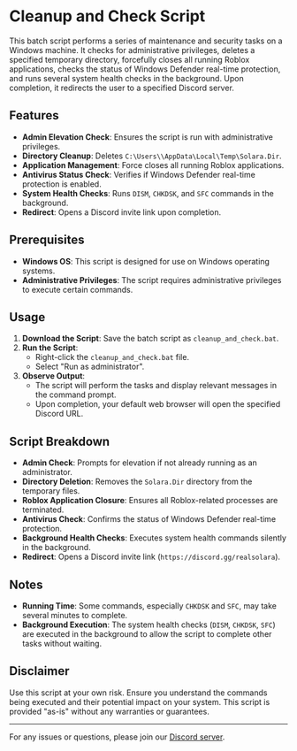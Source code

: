 # Cleanup and Check Script

This batch script performs a series of maintenance and security tasks on a Windows machine. It checks for administrative privileges, deletes a specified temporary directory, forcefully closes all running Roblox applications, checks the status of Windows Defender real-time protection, and runs several system health checks in the background. Upon completion, it redirects the user to a specified Discord server.

## Features

- **Admin Elevation Check**: Ensures the script is run with administrative privileges.
- **Directory Cleanup**: Deletes `C:\Users\\AppData\Local\Temp\Solara.Dir`.
- **Application Management**: Force closes all running Roblox applications.
- **Antivirus Status Check**: Verifies if Windows Defender real-time protection is enabled.
- **System Health Checks**: Runs `DISM`, `CHKDSK`, and `SFC` commands in the background.
- **Redirect**: Opens a Discord invite link upon completion.

## Prerequisites

- **Windows OS**: This script is designed for use on Windows operating systems.
- **Administrative Privileges**: The script requires administrative privileges to execute certain commands.

## Usage

1. **Download the Script**: Save the batch script as `cleanup_and_check.bat`.
2. **Run the Script**:
   - Right-click the `cleanup_and_check.bat` file.
   - Select "Run as administrator".
3. **Observe Output**:
   - The script will perform the tasks and display relevant messages in the command prompt.
   - Upon completion, your default web browser will open the specified Discord URL.

## Script Breakdown

- **Admin Check**: Prompts for elevation if not already running as an administrator.
- **Directory Deletion**: Removes the `Solara.Dir` directory from the temporary files.
- **Roblox Application Closure**: Ensures all Roblox-related processes are terminated.
- **Antivirus Check**: Confirms the status of Windows Defender real-time protection.
- **Background Health Checks**: Executes system health commands silently in the background.
- **Redirect**: Opens a Discord invite link (`https://discord.gg/realsolara`).

## Notes

- **Running Time**: Some commands, especially `CHKDSK` and `SFC`, may take several minutes to complete.
- **Background Execution**: The system health checks (`DISM`, `CHKDSK`, `SFC`) are executed in the background to allow the script to complete other tasks without waiting.

## Disclaimer

Use this script at your own risk. Ensure you understand the commands being executed and their potential impact on your system. This script is provided "as-is" without any warranties or guarantees.

---

For any issues or questions, please join our [Discord server](https://discord.gg/realsolara).
